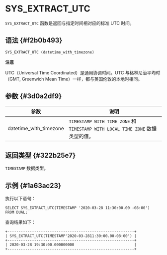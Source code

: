 SYS_EXTRACT_UTC 
====================================



`SYS_EXTRACT_UTC` 函数是返回与指定时间相对应的标准 UTC 时间。

语法 {#f2b0b493}
--------------

    SYS_EXTRACT_UTC (datetime_with_timezone)


**注意**



UTC（Universal Time Coordinated）是通用协调时间。UTC 与格林尼治平均时（GMT, Greenwich Mean Time）一样，都与英国伦敦的本地时相同。

参数 {#3d0a2df9}
--------------



|           参数           |                                  说明                                   |
|------------------------|-----------------------------------------------------------------------|
| datetime_with_timezone | `TIMESTAMP WITH TIME ZONE` 和 `TIMESTAMP WITH LOCAL TIME ZONE` 数据类型的值。 |



返回类型 {#322b25e7}
----------------

`TIMESTAMP` 数据类型。

示例 {#1a63ac23}
--------------

执行以下语句：

    SELECT SYS_EXTRACT_UTC(TIMESTAMP '2020-03-28 11:30:00.00 -08:00')
    FROM DUAL;



查询结果如下：

    +---------------------------------------------------------+
    | SYS_EXTRACT_UTC(TIMESTAMP'2020-03-2811:30:00.00-08:00') |
    +---------------------------------------------------------+
    | 2020-03-28 19:30:00.000000000                           |
    +---------------------------------------------------------+


